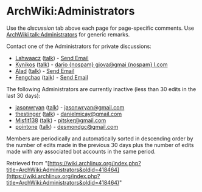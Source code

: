 # ArchWiki:Administrators

Use the _discussion_ tab above each page for page-specific comments. Use [ArchWiki talk:Administrators](/index.php/ArchWiki_talk:Administrators "ArchWiki talk:Administrators") for generic remarks.

Contact one of the Administrators for private discussions:

*   [Lahwaacz](/index.php/User:Lahwaacz "User:Lahwaacz") ([talk](/index.php/User_talk:Lahwaacz "User talk:Lahwaacz")) - [Send Email](/index.php/Special:EmailUser/Lahwaacz "Special:EmailUser/Lahwaacz")
*   [Kynikos](/index.php/User:Kynikos "User:Kynikos") ([talk](/index.php/User_talk:Kynikos "User talk:Kynikos")) - [dario {nospam} giova@gmai {nospam} l.com](/index.php/Special:EmailUser/Kynikos "Special:EmailUser/Kynikos")
*   [Alad](/index.php/User:Alad "User:Alad") ([talk](/index.php/User_talk:Alad "User talk:Alad")) - [Send Email](mailto:alad@archlinux.info)
*   [Fengchao](/index.php/User:Fengchao "User:Fengchao") ([talk](/index.php/User_talk:Fengchao "User talk:Fengchao")) - [Send Email](/index.php/Special:EmailUser/Fengchao "Special:EmailUser/Fengchao")

The following Administrators are currently inactive (less than 30 edits in the last 30 days):

*   [jasonwryan](/index.php/User:Jasonwryan "User:Jasonwryan") ([talk](/index.php/User_talk:Jasonwryan "User talk:Jasonwryan")) - [jasonwryan@gmail.com](/index.php/Special:EmailUser/jasonwryan "Special:EmailUser/jasonwryan")
*   [thestinger](/index.php/User:Thestinger "User:Thestinger") ([talk](/index.php/User_talk:Thestinger "User talk:Thestinger")) - [danielmicay@gmail.com](/index.php/Special:EmailUser/thestinger "Special:EmailUser/thestinger")
*   [Misfit138](/index.php/User:Misfit138 "User:Misfit138") ([talk](/index.php/User_talk:Misfit138 "User talk:Misfit138")) - [pitsker@gmail.com](/index.php/Special:EmailUser/Misfit138 "Special:EmailUser/Misfit138")
*   [pointone](/index.php/User:Pointone "User:Pointone") ([talk](/index.php/User_talk:Pointone "User talk:Pointone")) - [desmondgc@gmail.com](/index.php/Special:EmailUser/pointone "Special:EmailUser/pointone")

Members are periodically and automatically sorted in descending order by the number of edits made in the previous 30 days plus the number of edits made with any associated bot accounts in the same period.

Retrieved from "[https://wiki.archlinux.org/index.php?title=ArchWiki:Administrators&oldid=418464](https://wiki.archlinux.org/index.php?title=ArchWiki:Administrators&oldid=418464)"